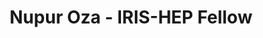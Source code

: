 ---
layout: fellow
pagetype: fellow
permalink: /fellows/nupuroza.html
fellow-name: Nupur Oza
title: Nupur Oza - IRIS-HEP Fellow
active: false
dates:
  start: 2021-05-24
  end: 2021-08-20
photo: /assets/images/team/fellows-2021/Nupur-Oza.jpg
institution: University of Pennsylvania
e-mail: nupoza@sas.upenn.edu
project_title: Implementation of ML algorithms for ambiguity resolution in ACTS track
  reconstruction
focus-area: ia
project_goal: >
  The high-pileup of collisions associated with the upgrade of the HL-LHC will offer
  serious computational limitations to particle tracking. ACTS, an experiment independent
  tool for track reconstruction, is especially CPU-expensive in its ambiguity solving
  step. To mitigate this, this project seeks to implement ML-based algorithms for
  ambiguity solving and final track resolution within ACTS.
mentors:
- Dr. Carlo Varni (UC Berkeley)
- Professor Heather Gray (UC Berkeley, LBNL)

proposal: /assets/pdf/Oza_Nupur_Proposal.pdf
presentations:
- title: Deep Learning for Ambiguity Resolution in ACTS
  date: 2021-09-08
  url: https://indico.cern.ch/event/1071399/contributions/4505116/attachments/2306008/3923111/Deep%20Learning%20for%20Ambiguity%20Resolution%20in%20ACTS.pdf
  meeting: IRIS-HEP Topical Meetings
  meetingurl: https://indico.cern.ch/event/1071399/
  recordingurl: https://www.youtube.com/watch?v=XIq9DyWIOP8&t=1174s
  focus-area: ia
current_status: >
github-username: nupuroza

linkedin-profile: https://www.linkedin.com/in/nupur-oza-6b85b9119
---